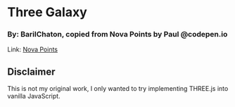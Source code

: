 # Three Galaxy  
### By: BarilChaton, copied from **Nova Points** by **Paul** @codepen.io  
Link: [Nova Points](https://codepen.io/prisoner849/pen/RwyzrVj)

## Disclaimer  
This is not my original work, I only wanted to try implementing THREE.js into vanilla JavaScript.  
